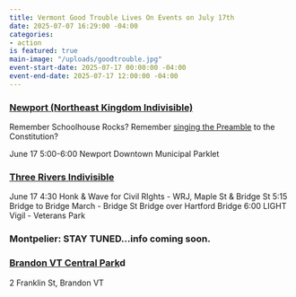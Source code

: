 ```yaml
---
title: Vermont Good Trouble Lives On Events on July 17th
date: 2025-07-07 16:29:00 -04:00
categories:
- action
is featured: true
main-image: "/uploads/goodtrouble.jpg"
event-start-date: 2025-07-17 00:00:00 -04:00
event-end-date: 2025-07-17 12:00:00 -04:00
---
```


### [Newport (Northeast Kingdom Indivisible)](https://www.mobilize.us/john-lewis-actions/event/808855/?emci=d6300587-5358-f011-8f7c-6045bdfe8e9c&emdi=50eed36f-2f5b-f011-8f7c-6045bdfe8e9c&ceid=2500793)

Remember Schoolhouse Rocks? Remember [singing the Preamble](https://www.youtube.com/embed/0EfnNUt_nwY?emci=d6300587-5358-f011-8f7c-6045bdfe8e9c&emdi=50eed36f-2f5b-f011-8f7c-6045bdfe8e9c&ceid=2500793) to the Constitution?

June 17 5:00-6:00 Newport Downtown Municipal Parklet

 

### [Three Rivers Indivisible](https://www.mobilize.us/john-lewis-actions/event/809442/?emci=d6300587-5358-f011-8f7c-6045bdfe8e9c&emdi=50eed36f-2f5b-f011-8f7c-6045bdfe8e9c&ceid=2500793)

June 17 4:30 Honk & Wave for Civil RIghts - WRJ, Maple St & Bridge St
5:15 Bridge to Bridge March - Bridge St Bridge over Hartford Bridge
6:00 LIGHT Vigil - Veterans Park

### Montpelier: STAY TUNED...info coming soon.

### [Brandon VT Central Park](https://www.mobilize.us/john-lewis-actions/event/804976/?emci=d6300587-5358-f011-8f7c-6045bdfe8e9c&emdi=50eed36f-2f5b-f011-8f7c-6045bdfe8e9c&ceid=2500793)d

2 Franklin St, Brandon VT